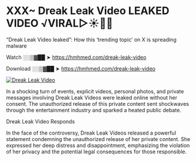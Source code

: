 # XXX~ Dreak Leak Video LEAKED VIDEO ️√VIRAL▷☀️👄💥

“Dreak Leak Video leaked”: How this ‘trending topic’ on X is spreading malware

Watch ░░▒▓██ ➤ https://hmhmed.com/dreak-leak-video

Download ░░▒▓██ ➤ https://hmhmed.com/dreak-leak-video

[![Dreak Leak Video](https://i.imgur.com/dJHk4Zq.gif)](https://hmhmed.com/dreak-leak-video)

In a shocking turn of events, explicit videos, personal photos, and private messages involving Dreak Leak Videos were leaked online without her consent. The unauthorized release of this private content sent shockwaves through the entertainment industry and sparked a heated public debate.

Dreak Leak Video Responds

In the face of the controversy, Dreak Leak Videos released a powerful statement condemning the unauthorized release of her private content. She expressed her deep distress and disappointment, emphasizing the violation of her privacy and the potential legal consequences for those responsible.